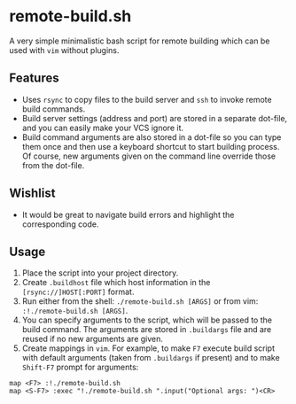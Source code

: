 # remote-build.sh
A very simple minimalistic bash script for remote building which can be used with ``vim`` without plugins.

## Features
* Uses ``rsync`` to copy files to the build server and ``ssh`` to invoke remote build commands.
* Build server settings (address and port) are stored in a separate dot-file, and you can easily make your VCS ignore it.
* Build command arguments are also stored in a dot-file so you can type them once and then use a keyboard shortcut to start building process. Of course, new arguments given on the command line override those from the dot-file.

## Wishlist
* It would be great to navigate build errors and highlight the corresponding code.

## Usage
1. Place the script into your project directory.
1. Create ``.buildhost`` file which host information in the ``[rsync://]HOST[:PORT]`` format.
1. Run either from the shell: ``./remote-build.sh [ARGS]`` or from vim: ``:!./remote-build.sh [ARGS]``.
1. You can specify arguments to the script, which will be passed to the build command. The arguments are stored in ``.buildargs`` file and are reused if no new arguments are given.
1. Create mappings in ``vim``. For example, to make ``F7`` execute build script with default arguments (taken from ``.buildargs`` if present) and to make ``Shift-F7`` prompt for arguments:

  ```
  map <F7> :!./remote-build.sh
  map <S-F7> :exec "!./remote-build.sh ".input("Optional args: ")<CR>
  ```
  
